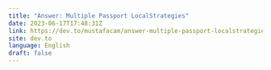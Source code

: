```yaml
---
title: "Answer: Multiple Passport LocalStrategies"
date: 2023-06-17T17:48:31Z
link: https://dev.to/mustafacam/answer-multiple-passport-localstrategies-42da?utm_medium=RSS&utm_source=news.12bit.vn
site: dev.to
language: English
draft: false
---
```


